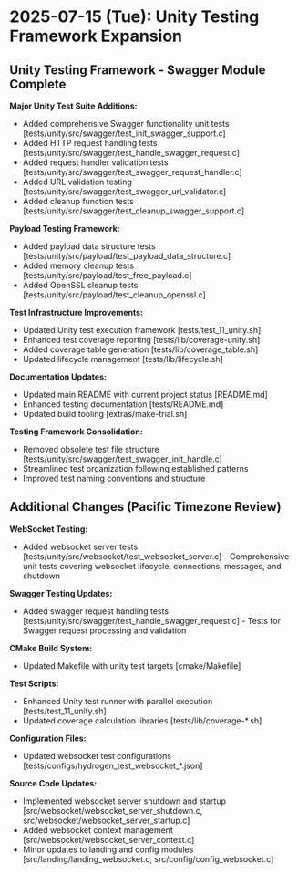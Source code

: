 # 2025-07-15 (Tue): Unity Testing Framework Expansion

## Unity Testing Framework - Swagger Module Complete

**Major Unity Test Suite Additions:**

- Added comprehensive Swagger functionality unit tests [tests/unity/src/swagger/test_init_swagger_support.c]
- Added HTTP request handling tests [tests/unity/src/swagger/test_handle_swagger_request.c]  
- Added request handler validation tests [tests/unity/src/swagger/test_swagger_request_handler.c]
- Added URL validation testing [tests/unity/src/swagger/test_swagger_url_validator.c]
- Added cleanup function tests [tests/unity/src/swagger/test_cleanup_swagger_support.c]

**Payload Testing Framework:**

- Added payload data structure tests [tests/unity/src/payload/test_payload_data_structure.c]
- Added memory cleanup tests [tests/unity/src/payload/test_free_payload.c]
- Added OpenSSL cleanup tests [tests/unity/src/payload/test_cleanup_openssl.c]

**Test Infrastructure Improvements:**

- Updated Unity test execution framework [tests/test_11_unity.sh]
- Enhanced test coverage reporting [tests/lib/coverage-unity.sh]
- Added coverage table generation [tests/lib/coverage_table.sh]
- Updated lifecycle management [tests/lib/lifecycle.sh]

**Documentation Updates:**

- Updated main README with current project status [README.md]
- Enhanced testing documentation [tests/README.md]
- Updated build tooling [extras/make-trial.sh]

**Testing Framework Consolidation:**

- Removed obsolete test file structure [tests/unity/src/swagger/test_swagger_init_handle.c]
- Streamlined test organization following established patterns
- Improved test naming conventions and structure

## Additional Changes (Pacific Timezone Review)

**WebSocket Testing:**

- Added websocket server tests [tests/unity/src/websocket/test_websocket_server.c] - Comprehensive unit tests covering websocket lifecycle, connections, messages, and shutdown

**Swagger Testing Updates:**

- Added swagger request handling tests [tests/unity/src/swagger/test_handle_swagger_request.c] - Tests for Swagger request processing and validation

**CMake Build System:**

- Updated Makefile with unity test targets [cmake/Makefile]

**Test Scripts:**

- Enhanced Unity test runner with parallel execution [tests/test_11_unity.sh]
- Updated coverage calculation libraries [tests/lib/coverage-*.sh]

**Configuration Files:**

- Updated websocket test configurations [tests/configs/hydrogen_test_websocket_*.json]

**Source Code Updates:**

- Implemented websocket server shutdown and startup [src/websocket/websocket_server_shutdown.c, src/websocket/websocket_server_startup.c]
- Added websocket context management [src/websocket/websocket_server_context.c]
- Minor updates to landing and config modules [src/landing/landing_websocket.c, src/config/config_websocket.c]